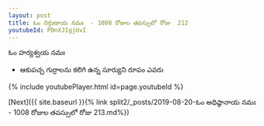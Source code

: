 ```yaml
---
layout: post
title: ఓం నిర్గుణాయ నమః  - 1008 రోజుల తపస్సులో రోజు  212
youtubeId: PDnXJIgjUvI
---
```

 
 
 ఓం హర్యశ్వయ నమః  
 
 -  ఆకుపచ్చ గుర్రాలను కలిగి ఉన్న సూర్యుని రూపం ఎవరు 
 
  
 
  
 
 
 
 
 
 


{% include youtubePlayer.html id=page.youtubeId %}
 
[Next]({{ site.baseurl }}{% link  split2/_posts/2019-08-20-ఓం అధిష్ఠానాయ నమః  - 1008 రోజుల తపస్సులో రోజు  213.md%})
 
